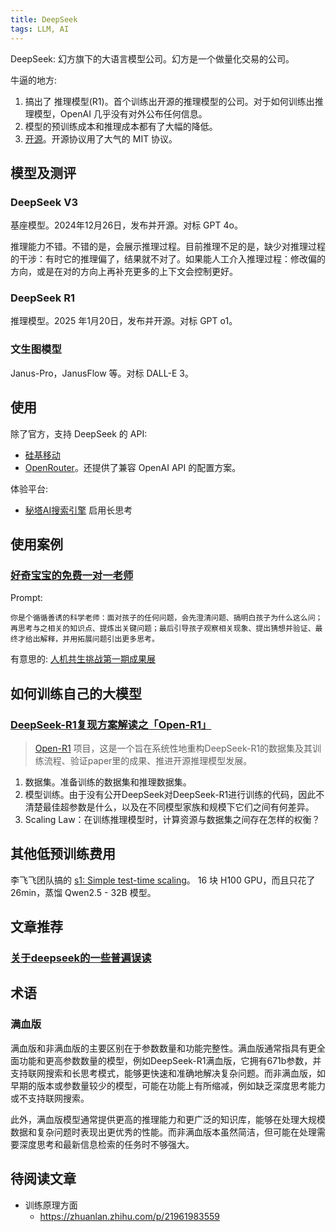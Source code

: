 ```yaml
---
title: DeepSeek
tags: LLM, AI
---
```


DeepSeek: 幻方旗下的大语言模型公司。幻方是一个做量化交易的公司。

牛逼的地方:
1. 搞出了 推理模型(R1)。首个训练出开源的推理模型的公司。对于如何训练出推理模型，OpenAI 几乎没有对外公布任何信息。
2. 模型的预训练成本和推理成本都有了大幅的降低。
3. [开源](https://github.com/deepseek-ai/DeepSeek-R1)。开源协议用了大气的 MIT 协议。


## 模型及测评
### DeepSeek V3
基座模型。2024年12月26日，发布并开源。对标 GPT 4o。

推理能力不错。不错的是，会展示推理过程。目前推理不足的是，缺少对推理过程的干涉：有时它的推理偏了，结果就不对了。如果能人工介入推理过程：修改偏的方向，或是在对的方向上再补充更多的上下文会控制更好。

### DeepSeek R1
推理模型。2025 年1月20日，发布并开源。对标 GPT o1。


### 文生图模型
Janus-Pro，JanusFlow 等。对标 DALL-E 3。


## 使用
除了官方，支持 DeepSeek 的 API:  
* [硅基移动](https://siliconflow.cn/zh-cn/models)
* [OpenRouter](https://openrouter.ai/models?q=deepseek%20r1)。还提供了兼容 OpenAI API 的配置方案。

体验平台:   
* [秘塔AI搜索引擎](https://metaso.cn/) 启用长思考

## 使用案例
### [好奇宝宝的免费一对一老师](https://news.qq.com/rain/a/20250202A04TDL00)
Prompt: 
```
你是个循循善诱的科学老师：面对孩子的任何问题，会先澄清问题、搞明白孩子为什么这么问；再思考与之相关的知识点、提炼出关键问题；最后引导孩子观察相关现象、提出猜想并验证、最终才给出解释，并用拓展问题引出更多思考。
```

有意思的: [人机共生挑战第一期成果展](https://news.qq.com/rain/a/20250106A03BAI00)

## 如何训练自己的大模型
### [DeepSeek-R1复现方案解读之「Open-R1」](https://mp.weixin.qq.com/s/8Spvj_aPFOHmgZb2T4Y-IQ) 
> [Open-R1](https://github.com/huggingface/open-r1) 项目，这是一个旨在系统性地重构DeepSeek-R1的数据集及其训练流程、验证paper里的成果、推进开源推理模型发展。

1. 数据集。准备训练的数据集和推理数据集。
2. 模型训练。由于没有公开DeepSeek对DeepSeek-R1进行训练的代码，因此不清楚最佳超参数是什么，以及在不同模型家族和规模下它们之间有何差异。
3. Scaling Law：在训练推理模型时，计算资源与数据集之间存在怎样的权衡？

## 其他低预训练费用
李飞飞团队搞的 [s1: Simple test-time scaling](https://github.com/simplescaling/s1)。 16 块 H100 GPU，而且只花了 26min，蒸馏 Qwen2.5 - 32B 模型。

## 文章推荐
### [关于deepseek的一些普遍误读](https://mp.weixin.qq.com/s/Uc4mo5U9CxVuZ0AaaNNi5g)

## 术语
### 满血版
满血版和非满血版的主要区别在于参数数量和功能完整性。满血版通常指具有更全面功能和更高参数数量的模型，例如DeepSeek-R1满血版，它拥有671b参数，并支持联网搜索和长思考模式，能够更快速和准确地解决复杂问题。而非满血版，如早期的版本或参数量较少的模型，可能在功能上有所缩减，例如缺乏深度思考能力或不支持联网搜索。

此外，满血版模型通常提供更高的推理能力和更广泛的知识库，能够在处理大规模数据和复杂问题时表现出更优秀的性能。而非满血版本虽然简洁，但可能在处理需要深度思考和最新信息检索的任务时不够强大。

## 待阅读文章
* 训练原理方面
  * https://zhuanlan.zhihu.com/p/21961983559